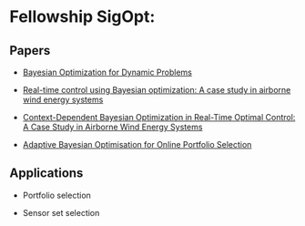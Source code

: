 # Fellowship SigOpt:

## Papers

 * [Bayesian Optimization for Dynamic Problems](https://arxiv.org/pdf/1803.03432.pdf)
 
 * [Real-time control using Bayesian optimization: A case study in airborne wind energy systems](https://www.sciencedirect.com/science/article/pii/S0967066117302101)
 
 * [Context-Dependent Bayesian Optimization in Real-Time Optimal Control: A Case Study in Airborne Wind Energy Systems](https://bayesopt.github.io/papers/2017/5.pdf)
 
 * [Adaptive Bayesian Optimisation for Online Portfolio Selection](http://www.robots.ox.ac.uk/~mosb/public/pdf/1566/NyikosaOsborneRobertsNipsBayesopt2015.pdf)
 
 ## Applications
 
 * Portfolio selection
 
 * Sensor set selection


